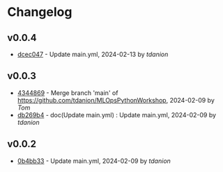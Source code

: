 # Changelog

## v0.0.4

- [dcec047](/dcec0475025b27ee9aa888f3ce5cb12891acc422) - Update main.yml, 2024-02-13 by *tdanion*


## v0.0.3

- [4344869](/434486967394f595a9eec1c09cdd1c8a40b95708) - Merge branch 'main' of https://github.com/tdanion/MLOpsPythonWorkshop, 2024-02-09 by *Tom*
- [db269b4](/db269b49bdb154809a1ebbdc2c203f78d7a53129) - doc(Update main.yml) : Update main.yml, 2024-02-09 by *tdanion*


## v0.0.2

- [0b4bb33](/0b4bb33fd6f52f985b6cfba9bbe1f720e61548d6) - Update main.yml, 2024-02-09 by *tdanion*


